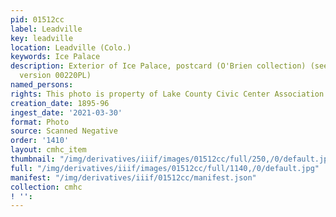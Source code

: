 ```yaml
---
pid: 01512cc
label: Leadville
key: leadville
location: Leadville (Colo.)
keywords: Ice Palace
description: Exterior of Ice Palace, postcard (O'Brien collection) (see colorized
  version 00220PL)
named_persons: 
rights: This photo is property of Lake County Civic Center Association.
creation_date: 1895-96
ingest_date: '2021-03-30'
format: Photo
source: Scanned Negative
order: '1410'
layout: cmhc_item
thumbnail: "/img/derivatives/iiif/images/01512cc/full/250,/0/default.jpg"
full: "/img/derivatives/iiif/images/01512cc/full/1140,/0/default.jpg"
manifest: "/img/derivatives/iiif/01512cc/manifest.json"
collection: cmhc
! '': 
---
```

